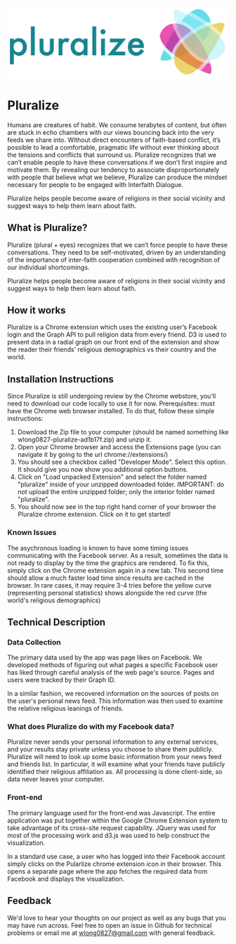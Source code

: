 ![alt text](https://raw.githubusercontent.com/wlong0827/pluralize/master/pluralize/logoPluralize.png)

# Pluralize

Humans are creatures of habit. We consume terabytes of content, but often are stuck in echo chambers with our views bouncing back into the very feeds we share into. Without direct encounters of faith-based conflict, it’s possible to lead a comfortable, pragmatic life without ever thinking about the tensions and conflicts that surround us. Pluralize recognizes that we can’t enable people to have these conversations if we don't first inspire and motivate them. By revealing our tendency to associate disproportionately with people that believe what we believe, Pluralize can produce the mindset necessary for people to be engaged with Interfaith Dialogue.

Pluralize helps people become aware of religions in their social vicinity and suggest ways to help them learn about faith.

## What is Pluralize? 

Pluralize (plural + eyes) recognizes that we can’t force people to have these conversations. They need to be self-motivated, driven by an understanding of the importance of inter-faith cooperation combined with recognition of our individual shortcomings.

Pluralize helps people become aware of religions in their social vicinity and suggest ways to help them learn about faith.

## How it works
Pluralize is a Chrome extension which uses the existing user’s Facebook login and the Graph API to pull religion data from every friend. D3 is used to present data in a radial graph on our front end of the extension and show the reader their friends’ religious demographics vs their country and the world.

## Installation Instructions
Since Pluralize is still undergoing review by the Chrome webstore, you'll need to download our code locally to use it for now. Prerequisites: must have the Chrome web browser installed. To do that, follow these simple instructions:

1. Download the Zip file to your computer (should be named something like wlong0827-pluralize-ad1b17f.zip) and unzip it.
2. Open your Chrome browser and access the Extensions page (you can navigate it by going to the url chrome://extensions/)
3. You should see a checkbox called "Developer Mode". Select this option. It should give you now show you additional option buttons.
4. Click on "Load unpacked Extension" and select the folder named "pluralize" inside of your unzipped downloaded folder. IMPORTANT: do not upload the entire unzipped folder; only the interior folder named "pluralize".
5. You should now see in the top right hand corner of your browser the Pluralize chrome extension. Click on it to get started!

### Known Issues
The asychronous loading is known to have some timing issues communicating with the Facebook server. As a result, sometimes the data is not ready to display by the time the graphics are rendered. To fix this, simply click on the Chrome extension again in a new tab. This second time should allow a much faster load time since results are cached in the browser. In rare cases, it may require 3-4 tries before the yellow curve (representing personal statistics) shows alongside the red curve (the world's religious demographics)

## Technical Description
### Data Collection
The primary data used by the app was page likes on Facebook. We developed methods of figuring out what pages a specific Facebook user has liked through careful analysis of the web page's source. Pages and users were tracked by their Graph ID. 

In a similar fashion, we recovered information on the sources of posts on the user's personal news feed. This information was then used to examine the relative religious leanings of friends.

### What does Pluralize do with my Facebook data?
Pluralize never sends your personal information to any external services, and your results stay private unless you choose to share them publicly. Pluralize will need to look up some basic information from your news feed and friends list. In particular, it will examine what your friends have publicly identified their religious affiliation as. All processing is done client-side, so data never leaves your computer.


### Front-end
The primary language used for the front-end was Javascript. The entire application was put together within the Google Chrome Extension system to take advantage of its cross-site request capability. JQuery was used for most of the processing work and d3.js was used to help construct the visualization.

In a standard use case, a user who has logged into their Facebook account simply clicks on the Pularlize chrome extension icon in their browser. This opens a separate page where the app fetches the required data from Facebook and displays the visualization.

## Feedback
We'd love to hear your thoughts on our project as well as any bugs that you may have run across. Feel free to open an issue in Github for technical problems or email me at wlong0827@gmail.com with general feedback.




